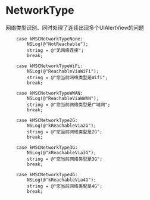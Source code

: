 # NetworkType
网络类型识别、同时处理了连续出现多个UIAlertView的问题

        case kMSCNetworkTypeNone:
            NSLog(@"NotReachable");
            string = @"无网络连接";
            break;
            
        case kMSCNetworkTypeWiFi:
            NSLog(@"ReachableViaWiFi");
            string = @"您当前网络类型是Wifi";
            break;
            
        case kMSCNetworkTypeWWAN:
            NSLog(@"ReachableViaWWAN");
            string = @"您当前网络类型是广域网";
            break;
            
        case kMSCNetworkType2G:
            NSLog(@"kReachableVia2G");
            string = @"您当前网络类型是2G";
            break;
            
        case kMSCNetworkType3G:
            NSLog(@"kReachableVia3G");
            string = @"您当前网络类型是3G";
            break;
            
        case kMSCNetworkType4G:
            NSLog(@"kReachableVia4G");
            string = @"您当前网络类型是4G";
            break;
